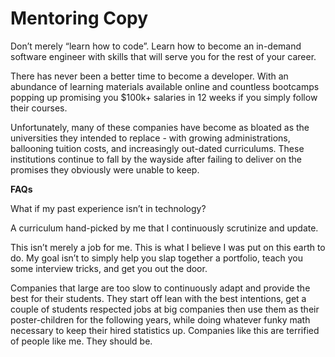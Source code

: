 # Mentoring Copy
Don’t merely “learn how to code”. Learn how to become an in-demand software engineer with skills that will serve you for the rest of your career.

There has never been a better time to become a developer. With an abundance of learning materials available online and countless bootcamps popping up promising you $100k+ salaries in 12 weeks if you simply follow their courses.

Unfortunately, many of these companies have become as bloated as the universities they intended to replace - with growing administrations, ballooning tuition costs, and increasingly out-dated curriculums. These institutions continue to fall by the wayside after failing to deliver on the promises they obviously were unable to keep.

**FAQs**

What if my past experience isn’t in technology?

A curriculum hand-picked by me that I continuously scrutinize and update.

This isn’t merely a job for me. This is what I believe I was put on this earth to do. My goal isn’t to simply help you slap together a portfolio, teach you some interview tricks, and get you out the door.

Companies that large are too slow to continuously adapt and provide the best for their students. They start off lean with the best intentions, get a couple of students respected jobs at big companies then use them as their poster-children for the following years, while doing whatever funky math necessary to keep their hired statistics up. Companies like this are terrified of people like me. They should be.
